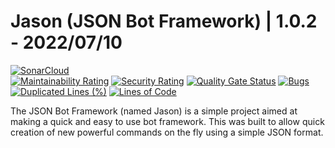 # Jason (JSON Bot Framework) | 1.0.2 - 2022/07/10  
[![SonarCloud](https://sonarcloud.io/images/project_badges/sonarcloud-orange.svg)](https://sonarcloud.io/summary/new_code?id=JSONBot)  
[![Maintainability Rating](https://sonarcloud.io/api/project_badges/measure?project=JSONBot&metric=sqale_rating)](https://sonarcloud.io/summary/new_code?id=JSONBot) [![Security Rating](https://sonarcloud.io/api/project_badges/measure?project=JSONBot&metric=security_rating)](https://sonarcloud.io/summary/new_code?id=JSONBot) [![Quality Gate Status](https://sonarcloud.io/api/project_badges/measure?project=JSONBot&metric=alert_status)](https://sonarcloud.io/summary/new_code?id=JSONBot) [![Bugs](https://sonarcloud.io/api/project_badges/measure?project=JSONBot&metric=bugs)](https://sonarcloud.io/summary/new_code?id=JSONBot) [![Duplicated Lines (%)](https://sonarcloud.io/api/project_badges/measure?project=JSONBot&metric=duplicated_lines_density)](https://sonarcloud.io/summary/new_code?id=JSONBot) [![Lines of Code](https://sonarcloud.io/api/project_badges/measure?project=JSONBot&metric=ncloc)](https://sonarcloud.io/summary/new_code?id=JSONBot)

The JSON Bot Framework (named Jason) is a simple project aimed at making a quick and easy to use bot framework.  This was built to allow quick creation of new powerful commands on the fly using a simple JSON format.